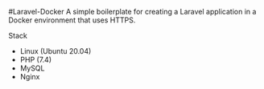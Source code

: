 #Laravel-Docker
A simple boilerplate for creating a Laravel application in a Docker environment that uses HTTPS.

Stack

- Linux (Ubuntu 20.04)
- PHP (7.4)
- MySQL
- Nginx
